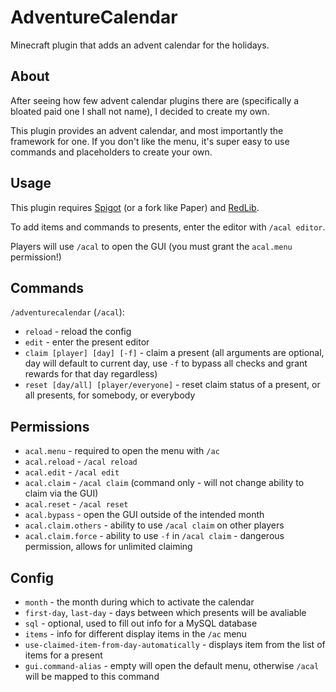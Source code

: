 # AdventureCalendar
Minecraft plugin that adds an advent calendar for the holidays.

## About

After seeing how few advent calendar plugins there are (specifically a bloated paid one I shall not name), I decided to create my own.

This plugin provides an advent calendar, and most importantly the framework for one. If you don't like the menu, it's super easy to use commands and placeholders to create your own.

## Usage

This plugin requires [Spigot](https://www.spigotmc.org/wiki/buildtools/) (or a fork like Paper) and [RedLib](https://github.com/Redempt/RedLib/releases).

To add items and commands to presents, enter the editor with `/acal editor`.

Players will use `/acal` to open the GUI (you must grant the `acal.menu` permission!)

## Commands

`/adventurecalendar` (`/acal`):
* `reload` - reload the config
* `edit` - enter the present editor
* `claim [player] [day] [-f]` - claim a present (all arguments are optional, day will default to current day, use `-f` to bypass all checks and grant rewards for that day regardless)
* `reset [day/all] [player/everyone]` - reset claim status of a present, or all presents, for somebody, or everybody

## Permissions
* `acal.menu` - required to open the menu with `/ac`
* `acal.reload` - `/acal reload`
* `acal.edit` - `/acal edit`
* `acal.claim` - `/acal claim` (command only - will not change ability to claim via the GUI)
* `acal.reset` - `/acal reset`
* `acal.bypass` - open the GUI outside of the intended month
* `acal.claim.others` - ability to use `/acal claim` on other players
* `acal.claim.force` - ability to use `-f` in `/acal claim` - dangerous permission, allows for unlimited claiming

## Config
* `month` - the month during which to activate the calendar
* `first-day`, `last-day` - days between which presents will be avaliable
* `sql` - optional, used to fill out info for a MySQL database
* `items` - info for different display items in the `/ac` menu
* `use-claimed-item-from-day-automatically` - displays item from the list of items for a present
* `gui.command-alias` - empty will open the default menu, otherwise `/acal` will be mapped to this command
